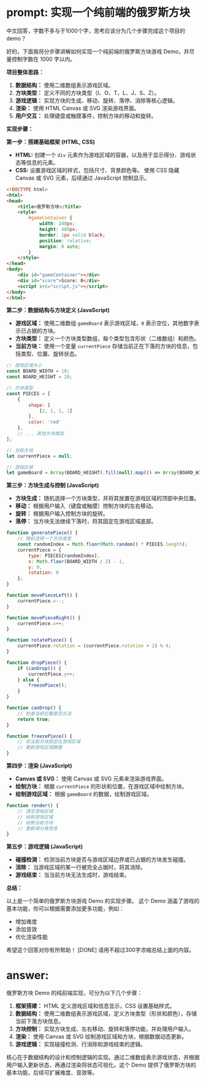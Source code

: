# prompt: 实现一个纯前端的俄罗斯方块
中文回答，字数不多与于1000个字，思考应该分为几个步骤完成这个项目的demo？

好的，下面我将分步骤讲解如何实现一个纯前端的俄罗斯方块游戏 Demo，并尽量控制字数在 1000 字以内。

**项目整体思路：**

1.  **数据结构：** 使用二维数组表示游戏区域。
2.  **方块类型：** 定义不同的方块类型（I、O、T、L、J、S、Z）。
3.  **游戏逻辑：** 实现方块的生成、移动、旋转、落停、消除等核心逻辑。
4.  **渲染：** 使用 HTML Canvas 或 SVG 渲染游戏界面。
5.  **用户交互：** 处理键盘或触摸事件，控制方块的移动和旋转。

**实现步骤：**

**第一步：搭建基础框架 (HTML, CSS)**

*   **HTML:** 创建一个 `div` 元素作为游戏区域的容器，以及用于显示得分、游戏状态等信息的元素。
*   **CSS:**  设置游戏区域的样式，包括尺寸、背景颜色等。  使用 CSS 隐藏 Canvas 或 SVG 元素，后续通过 JavaScript 控制显示。

```html
<!DOCTYPE html>
<html>
<head>
    <title>俄罗斯方块</title>
    <style>
        #gameContainer {
            width: 240px;
            height: 480px;
            border: 1px solid black;
            position: relative;
            margin: 0 auto;
        }
    </style>
</head>
<body>
    <div id="gameContainer"></div>
    <div id="score">Score: 0</div>
    <script src="script.js"></script>
</body>
</html>
```

**第二步：数据结构与方块定义 (JavaScript)**

*   **游戏区域：** 使用二维数组 `gameBoard` 表示游戏区域，`0` 表示空位，其他数字表示已占据的方块。
*   **方块类型：** 定义一个方块类型数组，每个类型包含形状（二维数组）和颜色。
*   **当前方块：**  使用一个变量 `currentPiece` 存储当前正在下落的方块的信息，包括类型、位置、旋转状态。

```javascript
// 游戏区域大小
const BOARD_WIDTH = 10;
const BOARD_HEIGHT = 20;

// 方块类型
const PIECES = [
    {
        shape: [
            [1, 1, 1, 1]
        ],
        color: 'red'
    },
    // ... 其他方块类型
];

// 当前方块
let currentPiece = null;

// 游戏区域
let gameBoard = Array(BOARD_HEIGHT).fill(null).map(() => Array(BOARD_WIDTH).fill(0));
```

**第三步：方块生成与控制 (JavaScript)**

*   **方块生成：**  随机选择一个方块类型，并将其放置在游戏区域的顶部中央位置。
*   **移动：**  根据用户输入（键盘或触摸）控制方块的左右移动。
*   **旋转：**  根据用户输入控制方块的旋转。
*   **落停：**  当方块无法继续下落时，将其固定在游戏区域底部。

```javascript
function generatePiece() {
    // 随机选择一个方块类型
    const randomIndex = Math.floor(Math.random() * PIECES.length);
    currentPiece = {
        type: PIECES[randomIndex],
        x: Math.floor(BOARD_WIDTH / 2) - 1,
        y: 0,
        rotation: 0
    };
}

function movePieceLeft() {
    currentPiece.x--;
}

function movePieceRight() {
    currentPiece.x++;
}

function rotatePiece() {
    currentPiece.rotation = (currentPiece.rotation + 1) % 4;
}

function dropPiece() {
    if (canDrop()) {
        currentPiece.y++;
    } else {
        freezePiece();
    }
}

function canDrop() {
    // 检查当前位置是否合法
    return true;
}

function freezePiece() {
    // 将当前方块固定在游戏区域
    // 更新游戏区域数据
}
```

**第四步：渲染 (JavaScript)**

*   **Canvas 或 SVG：** 使用 Canvas 或 SVG 元素来渲染游戏界面。
*   **绘制方块：**  根据 `currentPiece` 的形状和位置，在游戏区域中绘制方块。
*   **绘制游戏区域：**  根据 `gameBoard` 的数据，绘制游戏区域。

```javascript
function render() {
    // 清空游戏区域
    // 绘制游戏区域
    // 绘制当前方块
    // 更新得分等信息
}
```

**第五步：游戏逻辑 (JavaScript)**

*   **碰撞检测：**  检测当前方块是否与游戏区域边界或已占据的方块发生碰撞。
*   **消除：**  当游戏区域的某一行被完全占据时，将其消除。
*   **游戏结束：**  当当前方块无法生成时，游戏结束。

**总结：**

以上是一个简单的俄罗斯方块游戏 Demo 的实现步骤。  这个 Demo 涵盖了游戏的基本功能，你可以根据需要添加更多功能，例如：

*   增加难度
*   添加音效
*   优化渲染性能

希望这个回答对你有所帮助！
[DONE]
请用不超过300字浓缩总结上面的内容。
# answer: 
 俄罗斯方块 Demo 的纯前端实现，可分为以下几个步骤：

1. **框架搭建：** HTML 定义游戏区域和信息显示，CSS 设置基础样式。
2. **数据结构：** 使用二维数组表示游戏区域，定义方块类型（形状和颜色），存储当前下落方块信息。
3. **方块控制：** 实现方块生成、左右移动、旋转和落停功能，并处理用户输入。
4. **渲染：** 使用 Canvas 或 SVG 绘制游戏区域和方块，根据数据动态更新。
5. **游戏逻辑：** 实现碰撞检测、行消除和游戏结束的逻辑。

核心在于数据结构的设计和控制逻辑的实现。通过二维数组表示游戏状态，并根据用户输入更新状态，再通过渲染将状态可视化。这个 Demo 提供了俄罗斯方块的基本功能，后续可扩展难度、音效等。

